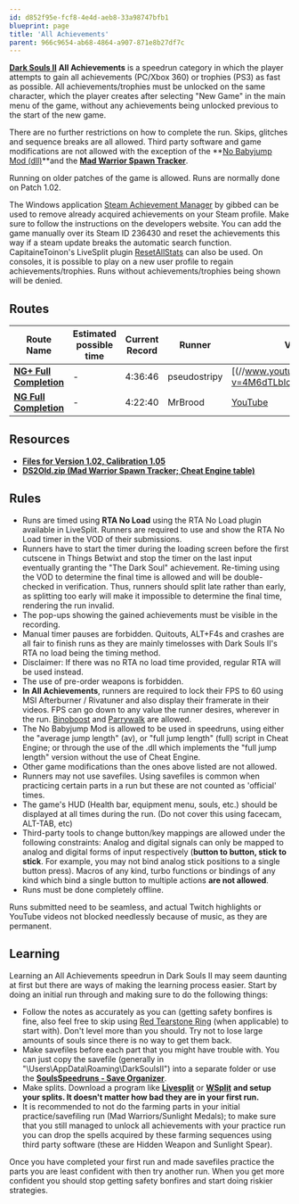 ```yaml
---
id: d852f95e-fcf8-4e4d-aeb8-33a98747bfb1
blueprint: page
title: 'All Achievements'
parent: 966c9654-ab68-4864-a907-871e8b27df7c
---
```

[**Dark Souls II**](/darksouls2)  **All Achievements** is a speedrun category in which the player attempts to gain all achievements (PC/Xbox 360) or trophies (PS3) as fast as possible. All achievements/trophies must be unlocked on the same character, which the player creates after selecting "New Game" in the main menu of the game, without any achievements being unlocked previous to the start of the new game.

There are no further restrictions on how to complete the run. Skips, glitches and sequence breaks are all allowed. Third party software and game modifications are not allowed with the exception of the **[No Babyjump Mod (dll)](https://github.com/pseudostripy/bbj_mod/releases)\**and the [**Mad Warrior Spawn Tracker**](/File:DS2Old.zip).

Running on older patches of the game is allowed. Runs are normally done on Patch 1.02.

The Windows application [Steam Achievement Manager](//gib.me/sam/) by gibbed can be used to remove already acquired achievements on your Steam profile. Make sure to follow the instructions on the developers website. You can add the game manually over its Steam ID 236430 and reset the achievements this way if a steam update breaks the automatic search function. CapitaineToinon's LiveSplit plugin [ResetAllStats](https://github.com/CapitaineToinon/LiveSplit.ResetAllStats) can also be used. On consoles, it is possible to play on a new user profile to regain achievements/trophies. Runs without achievements/trophies being shown will be denied.

## Routes

| Route Name | Estimated possible time | Current Record | Runner | VOD |
| --- | --- | --- | --- | --- |
| [**NG+ Full Completion**](//pastebin.com/gXG543vD) | - | 4:36:46 | pseudostripy | [(//www.youtube.com/watch?v=4M6dTLbIosc) |
| [**NG Full Completion**](//pastebin.com/L5tNAAq0) | - | 4:22:40 | MrBrood | [YouTube](https://youtu.be/vJS6t3MOUBg) |

## Resources

- [**Files for Version 1.02, Calibration 1.05**](/darksouls2/downpatching)
- [**DS2Old.zip (Mad Warrior Spawn Tracker; Cheat Engine table)**](https://wiki.speedsouls.com/File:DS2Old.zip#file)

## Rules

- Runs are timed using **RTA No Load** using the RTA No Load plugin available in LiveSplit. Runners are required to use and show the RTA No Load timer in the VOD of their submissions.
- Runners have to start the timer during the loading screen before the first cutscene in Things Betwixt and stop the timer on the last input eventually granting the "The Dark Soul" achievement. Re-timing using the VOD to determine the final time is allowed and will be double-checked in verification. Thus, runners should split late rather than early, as splitting too early will make it impossible to determine the final time, rendering the run invalid.
- The pop-ups showing the gained achievements must be visible in the recording.
- Manual timer pauses are forbidden. Quitouts, ALT+F4s and crashes are all fair to finish runs as they are mainly timelosses with Dark Souls II's RTA no load being the timing method.
- Disclaimer: If there was no RTA no load time provided, regular RTA will be used instead.
- The use of pre-order weapons is forbidden.
- **In All Achievements**, runners are required to lock their FPS to 60 using MSI Afterburner / Rivatuner and also display their framerate in their videos. FPS can go down to any value the runner desires, wherever in the run. [Binoboost](/darksouls2/binoboost) and [Parrywalk](/darksouls2/parrywalk) are allowed.
- The No Babyjump Mod is allowed to be used in speedruns, using either the "average jump length" (av), or "full jump length" (full) script in Cheat Engine; or through the use of the .dll which implements the "full jump length" version without the use of Cheat Engine.
- Other game modifications than the ones above listed are not allowed.
- Runners may not use savefiles. Using savefiles is common when practicing certain parts in a run but these are not counted as 'official' times.
- The game's HUD (Health bar, equipment menu, souls, etc.) should be displayed at all times during the run. (Do not cover this using facecam, ALT-TAB, etc)
- Third-party tools to change button/key mappings are allowed under the following constraints: Analog and digital signals can only be mapped to analog and digital forms of input respectively (**button to button, stick to stick**. For example, you may not bind analog stick positions to a single button press). Macros of any kind, turbo functions or bindings of any kind which bind a single button to multiple actions **are not allowed**.
- Runs must be done completely offline.

Runs submitted need to be seamless, and actual Twitch highlights or YouTube videos not blocked needlessly because of music, as they are permanent.

## Learning

Learning an All Achievements speedrun in Dark Souls II may seem daunting at first but there are ways of making the learning process easier. Start by doing an initial run through and making sure to do the following things:

- Follow the notes as accurately as you can (getting safety bonfires is fine, also feel free to skip using [Red Tearstone Ring](//darksouls2.wikidot.com/red-tearstone-ring) (when applicable) to start with). Don't level more than you should. Try not to lose large amounts of souls since there is no way to get them back.
- Make savefiles before each part that you might have trouble with. You can just copy the savefile (generally in "\Users<YourName>\AppData\Roaming\DarkSoulsII<SomeCode>") into a separate folder or use the [**SoulsSpeedruns - Save Organizer**](https://github.com/Kahmul/SoulsSpeedruns-Save-Organizer/releases).
- Make splits. Download a program like [**Livesplit**](//livesplit.org/) or [**WSplit**](//www.mediafire.com/download/x6e6g8d0m5daa3q/WSplit+1.5.2.zip)  **and setup your splits. It doesn't matter how bad they are in your first run.**
- It is recommended to not do the farming parts in your initial practice/savefiling run (Mad Warriors/Sunlight Medals); to make sure that you still managed to unlock all achievements with your practice run you can drop the spells acquired by these farming sequences using third party software (these are Hidden Weapon and Sunlight Spear).

Once you have completed your first run and made savefiles practice the parts you are least confident with then try another run. When you get more confident you should stop getting safety bonfires and start doing riskier strategies.
